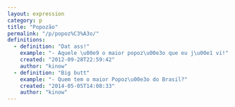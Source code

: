 ```yaml
---
layout: expression
category: p
title: "Popozão"
permalink: "/p/popoz%C3%A3o/"
definitions:
  - definition: "Dat ass!"
    example: "- Aquele \u00e9 o maior popoz\u00e3o que eu j\u00e1 vi!"
    created: "2012-09-28T22:59:42"
    author: "kinow"
  - definition: "Big butt"
    example: "- Quem tem o maior Popoz\u00e3o do Brasil?"
    created: "2014-05-05T14:08:33"
    author: "kinow"
---
```

